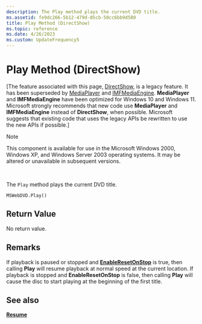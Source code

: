 ```yaml
---
description: The Play method plays the current DVD title.
ms.assetid: fe9dc266-5b12-479d-85cb-50cc6bb9d580
title: Play Method (DirectShow)
ms.topic: reference
ms.date: 4/26/2023
ms.custom: UpdateFrequency5
---
```


# Play Method (DirectShow)

\[The feature associated with this page, [DirectShow](/windows/win32/directshow/directshow), is a legacy feature. It has been superseded by [MediaPlayer](/uwp/api/Windows.Media.Playback.MediaPlayer) and [IMFMediaEngine](/windows/win32/api/mfmediaengine/nn-mfmediaengine-imfmediaengine). **MediaPlayer** and **IMFMediaEngine** have been optimized for Windows 10 and Windows 11. Microsoft strongly recommends that new code use **MediaPlayer** and **IMFMediaEngine** instead of **DirectShow**, when possible. Microsoft suggests that existing code that uses the legacy APIs be rewritten to use the new APIs if possible.\]

> [!Note]  
> This component is available for use in the Microsoft Windows 2000, Windows XP, and Windows Server 2003 operating systems. It may be altered or unavailable in subsequent versions.

 

The `Play` method plays the current DVD title.

``` syntax
MSWebDVD.Play()
```

## Return Value

No return value.

## Remarks

If playback is paused or stopped and [**EnableResetOnStop**](enableresetonstop-property.md) is true, then calling **Play** will resume playback at normal speed at the current location. If playback is stopped and **EnableResetOnStop** is false, then calling **Play** will cause the disc to start playing at the beginning of the first title.

## See also

<dl> <dt>

[**Resume**](resume-method.md)
</dt> </dl>

 

 




